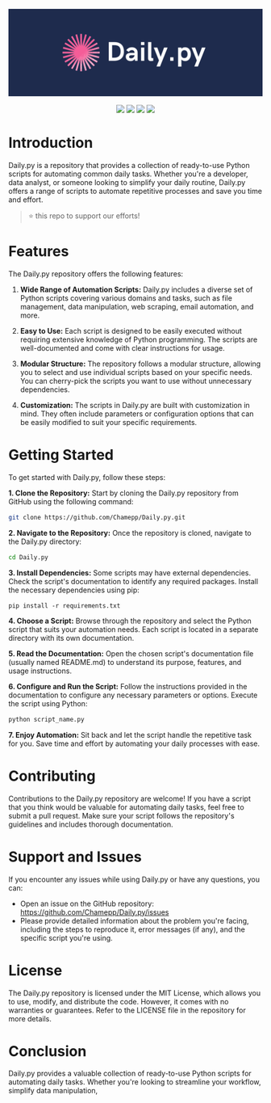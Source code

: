 ![Header](banner.png)
<p align="center">
  <img src="https://img.shields.io/aur/last-modified/google-chrome" />
  <img src="https://img.shields.io/amo/stars/dustman" />
  <img src="https://img.shields.io/github/stars/Chamepp/Daily.py?style=social" />
  <img src="https://img.shields.io/amo/users/dustman" />
</p>

# Introduction
Daily.py is a repository that provides a collection of ready-to-use Python scripts for automating common daily tasks. Whether you're a developer, data analyst, or someone looking to simplify your daily routine, Daily.py offers a range of scripts to automate repetitive processes and save you time and effort.

> :star: this repo to support our efforts!

# Features
The Daily.py repository offers the following features:

1. **Wide Range of Automation Scripts:** Daily.py includes a diverse set of Python scripts covering various domains and tasks, such as file management, data manipulation, web scraping, email automation, and more.

2. **Easy to Use:** Each script is designed to be easily executed without requiring extensive knowledge of Python programming. The scripts are well-documented and come with clear instructions for usage.

3. **Modular Structure:** The repository follows a modular structure, allowing you to select and use individual scripts based on your specific needs. You can cherry-pick the scripts you want to use without unnecessary dependencies.

4. **Customization:** The scripts in Daily.py are built with customization in mind. They often include parameters or configuration options that can be easily modified to suit your specific requirements.

# Getting Started
To get started with Daily.py, follow these steps:

**1. Clone the Repository:** Start by cloning the Daily.py repository from GitHub using the following command:

```bash
git clone https://github.com/Chamepp/Daily.py.git
```
**2. Navigate to the Repository:** Once the repository is cloned, navigate to the Daily.py directory:

```bash
cd Daily.py
```
**3. Install Dependencies:** Some scripts may have external dependencies. Check the script's documentation to identify any required packages. Install the necessary dependencies using pip:
```
pip install -r requirements.txt
```
**4. Choose a Script:** Browse through the repository and select the Python script that suits your automation needs. Each script is located in a separate directory with its own documentation.

**5. Read the Documentation:** Open the chosen script's documentation file (usually named README.md) to understand its purpose, features, and usage instructions.

**6. Configure and Run the Script:** Follow the instructions provided in the documentation to configure any necessary parameters or options. Execute the script using Python:
```python
python script_name.py
```
**7. Enjoy Automation:** Sit back and let the script handle the repetitive task for you. Save time and effort by automating your daily processes with ease.

# Contributing
Contributions to the Daily.py repository are welcome! If you have a script that you think would be valuable for automating daily tasks, feel free to submit a pull request. Make sure your script follows the repository's guidelines and includes thorough documentation.

# Support and Issues
If you encounter any issues while using Daily.py or have any questions, you can:

- Open an issue on the GitHub repository: https://github.com/Chamepp/Daily.py/issues
- Please provide detailed information about the problem you're facing, including the steps to reproduce it, error messages (if any), and the specific script you're using.

# License
The Daily.py repository is licensed under the MIT License, which allows you to use, modify, and distribute the code. However, it comes with no warranties or guarantees. Refer to the LICENSE file in the repository for more details.

# Conclusion
Daily.py provides a valuable collection of ready-to-use Python scripts for automating daily tasks. Whether you're looking to streamline your workflow, simplify data manipulation,
